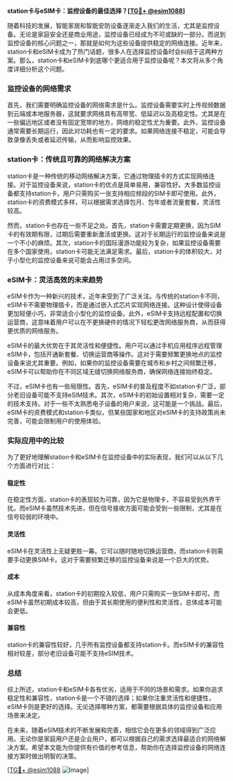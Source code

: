 **station卡与eSIM卡：监控设备的最佳选择？[[TG💪+ @esim1088](https://t.me/s/esim1088)]**

随着科技的发展，智能家居和智能安防设备逐渐走入我们的生活，尤其是监控设备。无论是家庭安全还是商业用途，监控设备已经成为不可或缺的一部分。而说到监控设备的核心问题之一，那就是如何为这些设备提供稳定的网络连接。近年来，station卡和eSIM卡成为了热门话题，很多人在选择监控设备时会纠结于这两种方案。那么，station卡和eSIM卡到底哪个更适合用于监控设备呢？本文将从多个角度详细分析这个问题。

### 监控设备的网络需求

首先，我们需要明确监控设备的网络需求是什么。监控设备需要实时上传视频数据到云端或本地服务器，这就要求网络具有高带宽、低延迟以及高稳定性。尤其是在一些偏远地区或者没有固定宽带的地方，网络的稳定性尤为重要。此外，监控设备通常需要长期运行，因此对功耗也有一定的要求。如果网络连接不稳定，可能会导致录像丢失或者延迟传输，从而影响监控效果。

### station卡：传统且可靠的网络解决方案

station卡是一种传统的移动网络解决方案，它通过物理插卡的方式实现网络连接。对于监控设备来说，station卡的优点是简单易用，兼容性好。大多数监控设备都支持station卡，用户只需购买一张支持相应频段的SIM卡即可使用。此外，station卡的资费模式多样，可以根据需求选择包月、包年或者流量套餐，灵活性较高。

然而，station卡也存在一些不足之处。首先，station卡需要定期更换，因为SIM卡的有效期有限，过期后需要重新激活或更换。这对于长期运行的监控设备来说是一个不小的麻烦。其次，station卡的国际漫游功能较为复杂，如果监控设备需要在多个国家使用，station卡可能无法满足需求。最后，station卡的体积较大，对于小型化的监控设备来说可能会占用过多空间。

### eSIM卡：灵活高效的未来趋势

eSIM卡作为一种新兴的技术，近年来受到了广泛关注。与传统的station卡不同，eSIM卡不需要物理插卡，而是通过嵌入式芯片实现网络连接。这种设计使得设备更加轻便小巧，非常适合小型化的监控设备。此外，eSIM卡支持远程配置和切换运营商，这意味着用户可以在不更换硬件的情况下轻松更改网络服务商，从而获得更优质的网络服务。

eSIM卡的最大优势在于其灵活性和便捷性。用户可以通过手机应用程序远程管理eSIM卡，包括开通新套餐、切换运营商等操作。这对于需要频繁更换地点的监控设备来说尤其重要。例如，如果你的监控设备需要在城市和乡村之间频繁迁移，eSIM卡可以帮助你在不同区域无缝切换网络服务商，确保网络连接始终稳定。

不过，eSIM卡也有一些局限性。首先，eSIM卡的普及程度不如station卡广泛，部分老旧设备可能不支持eSIM技术。其次，eSIM卡的初始设置相对复杂，需要一定的技术支持。对于一些不太熟悉电子设备的用户来说，这可能是一个挑战。最后，eSIM卡的资费模式和station卡类似，但某些国家和地区对eSIM卡的支持政策尚未完善，可能会限制用户的使用体验。

### 实际应用中的比较

为了更好地理解station卡和eSIM卡在监控设备中的实际表现，我们可以从以下几个方面进行对比：

#### 稳定性
在稳定性方面，station卡的表现较为可靠，因为它是物理卡，不容易受到外界干扰。而eSIM卡虽然技术先进，但在信号接收方面可能会受到一些限制，尤其是在信号较弱的环境中。

#### 灵活性
eSIM卡在灵活性上无疑更胜一筹。它可以随时随地切换运营商，而station卡则需要手动更换SIM卡。这对于需要频繁迁移的监控设备来说是一个巨大的优势。

#### 成本
从成本角度来看，station卡的初期投入较低，用户只需购买一张SIM卡即可。而eSIM卡虽然初期成本较高，但由于其长期使用的便利性和灵活性，总体成本可能会更低。

#### 兼容性
station卡的兼容性较好，几乎所有监控设备都支持station卡。而eSIM卡的兼容性相对较差，部分老旧设备可能不支持eSIM技术。

### 总结

综上所述，station卡和eSIM卡各有优劣，适用于不同的场景和需求。如果你追求稳定性和兼容性，station卡是一个不错的选择；如果你注重灵活性和便捷性，eSIM卡则是更好的选择。无论选择哪种方案，都需要根据具体的监控设备和应用场景来决定。

在未来，随着eSIM技术的不断发展和完善，相信它会在更多的领域得到广泛应用。无论你是家庭用户还是企业用户，都可以根据自己的需求选择最适合的网络解决方案。希望本文能为你提供有价值的参考信息，帮助你在选择监控设备的网络连接方案时做出明智的决策。

[[TG💪+ @esim1088](https://t.me/s/esim1088) ![Image](https://i.postimg.cc/4NQfJmqS/Snipaste-2025-05-13-00-14-12.png)]